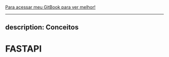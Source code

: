 [Para acessar meu GitBook para ver melhor!](https://julinha.gitbook.io/api/)

---
description: Conceitos
---

# FASTAPI

